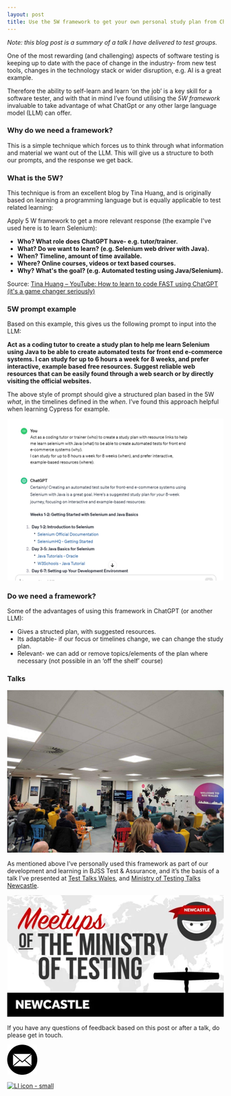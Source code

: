 ```yaml
---
layout: post
title: Use the 5W framework to get your own personal study plan from ChatGpt (or other LLM)
---
```



<i>Note: this blog post is a summary of a talk I have delivered to test groups.</i>

One of the most rewarding (and challenging) aspects of software testing is keeping up to date with the pace of change in the industry- from new test tools, changes in the technology stack or wider disruption, e.g. AI is a great example.

Therefore the ability to self-learn and learn ‘on the job’ is a key skill for a software tester, and with that in mind I’ve found utilising the <i>5W framework</i> invaluable to take advantage of what ChatGpt or any other large language model (LLM) can offer. 

### Why do we need a framework?

This is a simple technique which forces us to think through what information and material we want out of the LLM. This will give us a structure to both our prompts, and the response we get back. 

### What is the 5W?

This technique is from an excellent blog by Tina Huang, and is originally based on learning a programming language but is equally applicable to test related learning:

Apply 5 W framework to get a more relevant response (the example I've used here is to learn Selenium):
<strong>
<ul>

<li><b> Who? </b> What role does ChatGPT have-  e.g. tutor/trainer.</li>
<li><b> What? </b> Do we want to learn? (e.g. Selenium web driver with Java).</li>
<li><b> When? </b> Timeline, amount of time available.</li>
<li><b> Where? </b> Online courses, videos or text based courses.</li>
<li><b> Why? </b> What's the goal? (e.g. Automated testing using Java/Selenium).</li>
</strong>
</ul>

Source: [Tina Huang – YouTube: How to learn to code FAST using ChatGPT (it's a game changer seriously)](https://www.youtube.com/watch?v=VznoKyh6AXs&list=LL&index=2&t=377s&themeRefresh=1)

### 5W prompt example

Based on this example, this gives us the following prompt to input into the LLM:

<strong>Act as a coding tutor to create a study plan to help me learn Selenium  using Java to be able to create automated tests for front end e-commerce systems. I can study for up to 6 hours a week for 8 weeks, and prefer interactive, example based free resources.
Suggest reliable web resources that can be easily found through a web search or by directly visiting the official websites.</strong>


The above style of prompt should give a structured plan based in the 5W <i>what</i>, in the timelines defined in the <i>when</i>. I’ve found this approach helpful when learning Cypress for example.

![An example response, 'How to use ChatGPT for your own study plan', January 2024](/images/sampleResponse.jpg)

### Do we need a framework?

Some of the advantages of using this framework in ChatGPT (or another LLM):

<ul>

<li>Gives a structed plan, with suggested resources.</li>
<li>Its adaptable- if our focus or timelines change, we can change the study plan.</li>
<li>Relevant- we can add or remove topics/elements of the plan where necessary (not possible in an ‘off the shelf’ course)</li>
</ul>

### Talks

![Test Talks Wales, 'How to use ChatGPT for your own study plan', January 2024](/images/TTW_January2024.jpg)


As mentioned above I’ve personally used this framework as part of our development and learning in BJSS Test & Assurance, and it’s the basis of a talk I’ve presented at [Test Talks Wales]( https://www.meetup.com/test-talks-wales/events/298323939/), and [Ministry of Testing Talks Newcastle](https://www.meetup.com/mot-newcastle/events/298859530/). 

![MoT Newcastle Group, 'How to use ChatGPT for your own study plan', JMarch 2024](/images/MoT_Newcastle.webp)

If you have any questions of feedback based on this post or after a talk, do please get in touch.


<a href="mailto:ebost2004@yahoo.co.uk"><img src="/images/email2.webp"  alt="email2" width="70" height="70"></a>

<a href="www.linkedin.com/in/daniel-phillips-ba99161b8"><img src="/images/Llinkedin3.webp"  alt="LI icon - small" width="70" height="70"></a>
